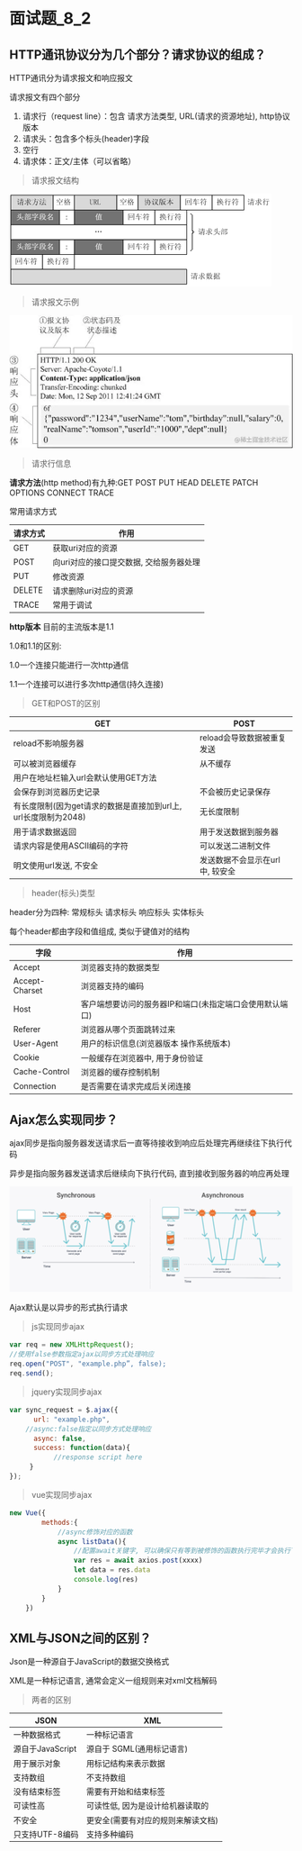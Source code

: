# 面试题_8_2

## HTTP通讯协议分为几个部分？请求协议的组成？

HTTP通讯分为请求报文和响应报文

请求报文有四个部分

1. 请求行（request line）：包含 请求方法类型, URL(请求的资源地址), http协议版本
2. 请求头：包含多个标头(header)字段
3. 空行
4. 请求体：正文/主体（可以省略）

> 请求报文结构

![image-20220801225443100](面试题_8_2.assets/image-20220801225443100.png)

> 请求报文示例

![image-20220801225251266](面试题_8_2.assets/image-20220801225251266.png)

> 请求行信息

**请求方法**(http method)有九种:GET POST PUT HEAD DELETE PATCH OPTIONS CONNECT TRACE

常用请求方式

| 请求方式 | 作用                                    |
| -------- | --------------------------------------- |
| GET      | 获取uri对应的资源                       |
| POST     | 向uri对应的接口提交数据, 交给服务器处理 |
| PUT      | 修改资源                                |
| DELETE   | 请求删除uri对应的资源                   |
| TRACE    | 常用于调试                              |

**http版本** 目前的主流版本是1.1

1.0和1.1的区别:

1.0一个连接只能进行一次http通信

1.1一个连接可以进行多次http通信(持久连接)

> GET和POST的区别

| GET                                                          | POST                            |
| ------------------------------------------------------------ | ------------------------------- |
| reload不影响服务器                                           | reload会导致数据被重复发送      |
| 可以被浏览器缓存                                             | 从不缓存                        |
| 用户在地址栏输入url会默认使用GET方法                         |                                 |
| 会保存到浏览器历史记录                                       | 不会被历史记录保存              |
| 有长度限制(因为get请求的数据是直接加到url上, url长度限制为2048) | 无长度限制                      |
| 用于请求数据返回                                             | 用于发送数据到服务器            |
| 请求内容是使用ASCII编码的字符                                | 可以发送二进制文件              |
| 明文使用url发送, 不安全                                      | 发送数据不会显示在url中, 较安全 |

> header(标头)类型

header分为四种: 常规标头	 请求标头	响应标头	实体标头

每个header都由字段和值组成, 类似于键值对的结构

| 字段           | 作用                                                     |
| -------------- | -------------------------------------------------------- |
| Accept         | 浏览器支持的数据类型                                     |
| Accept-Charset | 浏览器支持的编码                                         |
| Host           | 客户端想要访问的服务器IP和端口(未指定端口会使用默认端口) |
| Referer        | 浏览器从哪个页面跳转过来                                 |
| User-Agent     | 用户的标识信息(浏览器版本 操作系统版本)                  |
| Cookie         | 一般缓存在浏览器中, 用于身份验证                         |
| Cache-Control  | 浏览器的缓存控制机制                                     |
| Connection     | 是否需要在请求完成后关闭连接                             |

## Ajax怎么实现同步？

ajax同步是指向服务器发送请求后一直等待接收到响应后处理完再继续往下执行代码

异步是指向服务器发送请求后继续向下执行代码, 直到接收到服务器的响应再处理

![image-20220801232332973](面试题_8_2.assets/image-20220801232332973.png)

Ajax默认是以异步的形式执行请求

> js实现同步ajax

```js
var req = new XMLHttpRequest();  
//使用false参数指定ajax以同步方式处理响应
req.open("POST", "example.php”, false); 
req.send();
```

> jquery实现同步ajax

```js
var sync_request = $.ajax({
      url: "example.php",
    //async:false指定以同步方式处理响应
      async: false,
      success: function(data){
           //response script here
     }
});
```

> vue实现同步ajax

```js
new Vue({
		methods:{
            //async修饰对应的函数
			async listData(){
                //配置await关键字, 可以确保只有等到被修饰的函数执行完毕才会执行下一步
				var res = await axios.post(xxxx)
				let data = res.data
				console.log(res)
			}
		}
	})
```

## XML与JSON之间的区别？

Json是一种源自于JavaScript的数据交换格式

XML是一种标记语言, 通常会定义一组规则来对xml文档解码

> 两者的区别

| JSON             | XML                                |
| ---------------- | ---------------------------------- |
| 一种数据格式     | 一种标记语言                       |
| 源自于JavaScript | 源自于 SGML(通用标记语言)          |
| 用于展示对象     | 用标记结构来表示数据               |
| 支持数组         | 不支持数组                         |
| 没有结束标签     | 需要有开始和结束标签               |
| 可读性高         | 可读性低, 因为是设计给机器读取的   |
| 不安全           | 更安全(需要有对应的规则来解读文档) |
| 只支持UTF-8编码  | 支持多种编码                       |

